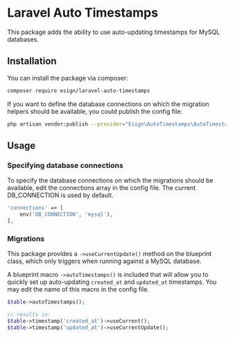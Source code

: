 # Laravel Auto Timestamps

This package adds the ability to use auto-updating timestamps for MySQL databases.


## Installation 
You can install the package via composer:

```bash
composer require esign/laravel-auto-timestamps
```

If you want to define the database connections on which the migration helpers should be available, you could publish the config file:

```bash
php artisan vendor:publish --provider="Esign\AutoTimestamps\AutoTimestampsServiceProvider"
```

## Usage

### Specifying database connections

To specify the database connections on which the migrations should be available, edit the connections array in the config file. The current DB_CONNECTION is used by default.

```php
'connections' => [
    env('DB_CONNECTION', 'mysql'),
],
```

### Migrations

This package provides a `->useCurrentUpdate()` method on the blueprint class, which only triggers when running against a MySQL database.

A blueprint macro `->autoTimestamps()` is included that will allow you to quickly set up auto-updating `created_at` and `updated_at` timestamps. You may edit the name of this macro in the config file.

```php
$table->autoTimestamps();

// results in:
$table->timestamp('created_at')->useCurrent();
$table->timestamp('updated_at')->useCurrentUpdate();

```
